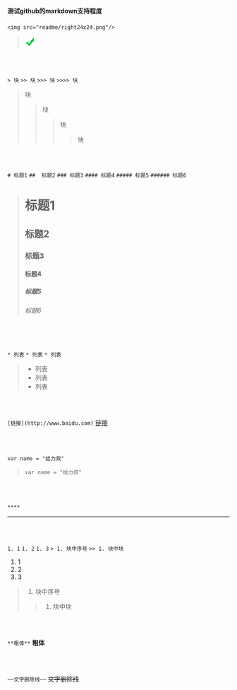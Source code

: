 #### 测试github的markdown支持程度

`<img src="readme/right24x24.png"/>`
> <img src="readme/right24x24.png"/>

<br/>
<br/>

`> 块`
`>> 块`
`>>> 块`
`>>>> 块`
> 块
>> 块
>>> 块
>>>> 块

<br/>
<br/>

`# 标题1`
`##  标题2`
`### 标题3`
`#### 标题4`
`##### 标题5`
`###### 标题6`
> # 标题1
> ##  标题2
> ### 标题3
> #### 标题4
> ##### 标题5
> ###### 标题6

<br/>
<br/>

`* 列表`
`* 列表`
`* 列表`
> * 列表
> * 列表
> * 列表

<br/>
<br/>

`[链接](http://www.baidu.com)`
[链接](http://www.baidu.com)

<br/>
<br/>

`var name = "给力叔"`
>`var name = "给力叔"`

<br/>
<br/>

`****`
****

<br/>
<br/>

`1. 1`
`1. 2`
`1. 3`
`> 1. 块中序号`
`>> 1. 块中块`
1. 1
1. 2
1. 3
> 1. 块中序号
>> 1. 块中块

<br/>
<br/>

`**粗体**`
**粗体**

<br/>
<br/>

`~~文字删除线~~`
~~文字删除线~~
